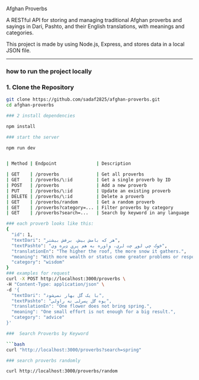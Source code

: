 Afghan Proverbs 

A RESTful API for storing and managing traditional Afghan proverbs and sayings in Dari, Pashto, and their English translations, with meanings and categories.

This project is made by using Node.js, Express, and stores data in a local JSON file. 

---

### how to run the project locally

### 1. Clone the Repository
```bash
git clone https://github.com/sadaf2825/afghan-proverbs.git   
cd afghan-proverbs

### 2 install dependencies

npm install

### start the server

npm run dev


| Method | Endpoint               | Description                       

| GET    | /proverbs              | Get all proverbs                  
| GET    | /proverbs/\:id         | Get a single proverb by ID        
| POST   | /proverbs              | Add a new proverb                 
| PUT    | /proverbs/\:id         | Update an existing proverb        
| DELETE | /proverbs/\:id         | Delete a proverb                  
| GET    | /proverbs/random       | Get a random proverb              
| GET    | /proverbs?category=... | Filter proverbs by category       
| GET    | /proverbs?search=...   | Search by keyword in any language 

### each proverb looks like this:
{
  "id": 1,
  "textDari": "هر که بامش بیش، برفش بیشتر",
  "textPashto": "څوک چې لوړ چت لري، واوره به هم پرې ډېره وي",
  "translationEn": "The higher the roof, the more snow it gathers.",
  "meaning": "With more wealth or status come greater problems or responsibilities.",
  "category": "wisdom"
}
### examples for request
curl -X POST http://localhost:3000/proverbs \
-H "Content-Type: application/json" \
-d '{
  "textDari": "با یک گل بهار نمی‌شود",
  "textPashto": "یوه ګل پسرلی نه راولي",
  "translationEn": "One flower does not bring spring.",
  "meaning": "One small effort is not enough for a big result.",
  "category": "advice"
}'

###  Search Proverbs by Keyword

```bash
curl "http://localhost:3000/proverbs?search=spring"

### search proverbs randomly

curl http://localhost:3000/proverbs/random



